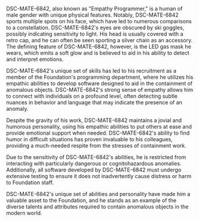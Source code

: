 DSC-MATE-6842, also known as "Empathy Programmer," is a human of male gender with unique physical features. Notably, DSC-MATE-6842 sports multiple spots on his face, which have led to numerous comparisons to a constellation. DSC-MATE-6842's eyes are obscured by ski goggles, possibly indicating sensitivity to light. His head is usually covered with a retro cap, and he can often be seen sporting a silver chain as an accessory. The defining feature of DSC-MATE-6842, however, is the LED gas mask he wears, which emits a soft glow and is believed to aid in his ability to detect and interpret emotions.

DSC-MATE-6842's unique set of skills has led to his recruitment as a member of the Foundation's programming department, where he utilizes his empathic abilities to develop software designed to aid in the containment of anomalous objects. DSC-MATE-6842's strong sense of empathy allows him to connect with individuals on a profound level, often detecting subtle nuances in behavior and language that may indicate the presence of an anomaly.

Despite the gravity of his work, DSC-MATE-6842 maintains a jovial and humorous personality, using his empathic abilities to put others at ease and provide emotional support when needed. DSC-MATE-6842's ability to find humor in difficult situations has proven invaluable to his colleagues, providing a much-needed respite from the stresses of containment work.

Due to the sensitivity of DSC-MATE-6842's abilities, he is restricted from interacting with particularly dangerous or cognitohazardous anomalies. Additionally, all software developed by DSC-MATE-6842 must undergo extensive testing to ensure it does not inadvertently cause distress or harm to Foundation staff.

DSC-MATE-6842's unique set of abilities and personality have made him a valuable asset to the Foundation, and he stands as an example of the diverse talents and attributes required to contain anomalous objects in the modern world.